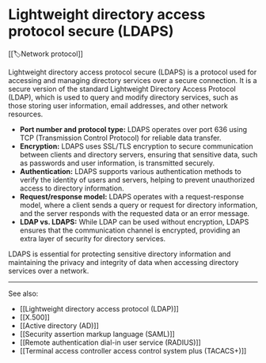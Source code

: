 
# Lightweight directory access protocol secure (LDAPS)

[[🏷️Network protocol]]

Lightweight directory access protocol secure (LDAPS) is a protocol used for accessing and managing directory services over a secure connection. It is a secure version of the standard Lightweight Directory Access Protocol (LDAP), which is used to query and modify directory services, such as those storing user information, email addresses, and other network resources.

- **Port number and protocol type:** LDAPS operates over port 636 using TCP (Transmission Control Protocol) for reliable data transfer.
- **Encryption:** LDAPS uses SSL/TLS encryption to secure communication between clients and directory servers, ensuring that sensitive data, such as passwords and user information, is transmitted securely.
- **Authentication:** LDAPS supports various authentication methods to verify the identity of users and servers, helping to prevent unauthorized access to directory information.
- **Request/response model:** LDAPS operates with a request-response model, where a client sends a query or request for directory information, and the server responds with the requested data or an error message.
- **LDAP vs. LDAPS:** While LDAP can be used without encryption, LDAPS ensures that the communication channel is encrypted, providing an extra layer of security for directory services.

LDAPS is essential for protecting sensitive directory information and maintaining the privacy and integrity of data when accessing directory services over a network.

---

See also:

- [[Lightweight directory access protocol (LDAP)]]
- [[X.500]]
- [[Active directory (AD)]]
- [[Security assertion markup language (SAML)]]
- [[Remote authentication dial-in user service (RADIUS)]]
- [[Terminal access controller access control system plus (TACACS+)]]